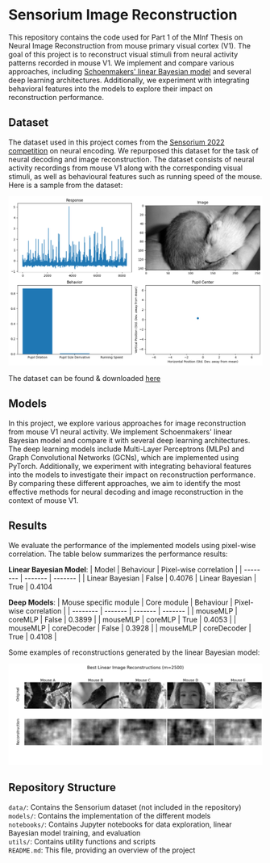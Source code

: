 # Sensorium Image Reconstruction
This repository contains the code used for Part 1 of the MInf Thesis on Neural Image Reconstruction from mouse primary visual cortex (V1). The goal of this project is to reconstruct visual stimuli from neural activity patterns recorded in mouse V1. We implement and compare various approaches, including [Schoenmakers' linear Bayesian model](https://pubmed.ncbi.nlm.nih.gov/23886984/) and several deep learning architectures. Additionally, we experiment with integrating behavioral features into the models to explore their impact on reconstruction performance.

## Dataset
The dataset used in this project comes from the [Sensorium 2022 competition](https://arxiv.org/abs/2206.08666) on neural encoding. We repurposed this dataset for the task of neural decoding and image reconstruction. The dataset consists of neural activity recordings from mouse V1 along with the corresponding visual stimuli, as well as behavioural features such as running speed of the mouse.
Here is a sample from the dataset:

![Sample](figures/EDA/sample.png)

The dataset can be found & downloaded [here](https://gin.g-node.org/cajal/Sensorium2022)


## Models
In this project, we explore various approaches for image reconstruction from mouse V1 neural activity. We implement Schoenmakers' linear Bayesian model and compare it with several deep learning architectures. The deep learning models include Multi-Layer Perceptrons (MLPs) and Graph Convolutional Networks (GCNs), which are implemented using PyTorch. Additionally, we experiment with integrating behavioral features into the models to investigate their impact on reconstruction performance. By comparing these different approaches, we aim to identify the most effective methods for neural decoding and image reconstruction in the context of mouse V1.


## Results
We evaluate the performance of the implemented models using pixel-wise correlation. The table below summarizes the performance results:

**Linear Bayesian Model**:
| Model    | Behaviour | Pixel-wise correlation |
| -------- | ------- | ------- |
| Linear Bayesian  | False    | 0.4076
| Linear Bayesian | True     | 0.4104

**Deep Models**:
| Mouse specific module    | Core module | Behaviour | Pixel-wise correlation |
| -------- | ------- | ------- | ------- |
| mouseMLP | coreMLP | False | 0.3899 |
| mouseMLP | coreMLP | True | 0.4053 |
| mouseMLP | coreDecoder | False | 0.3928 |
| mouseMLP | coreDecoder | True | 0.4108 |


Some examples of reconstructions generated by the linear Bayesian model:

![Linear Bayesian Reconstructions](figures/linear/downsampled/best_reconstructions_m_2500/linear_reconstructions.png)

## Repository Structure
`data/`: Contains the Sensorium dataset (not included in the repository)  
`models/`: Contains the implementation of the different models  
`notebooks/`: Contains Jupyter notebooks for data exploration, linear Bayesian model training, and evaluation  
`utils/`: Contains utility functions and scripts  
`README.md`: This file, providing an overview of the project  
